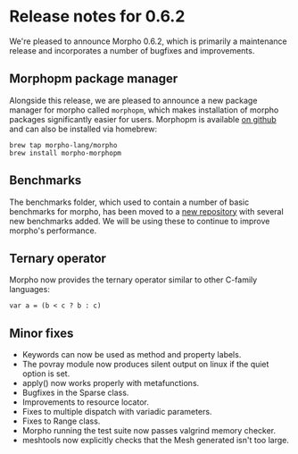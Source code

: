 # Release notes for 0.6.2

We're pleased to announce Morpho 0.6.2, which is primarily a maintenance release and incorporates a number of bugfixes and improvements.

## Morphopm package manager

Alongside this release, we are pleased to announce a new package manager for morpho called `morphopm`, which makes installation of morpho packages significantly easier for users. Morphopm is available [on github](https://github.com/Morpho-lang/morpho-morphopm) and can also be installed via homebrew:

    brew tap morpho-lang/morpho
    brew install morpho-morphopm

## Benchmarks

The benchmarks folder, which used to contain a number of basic benchmarks for morpho, has been moved to a [new repository](https://github.com/Morpho-lang/morpho-benchmark) with several new benchmarks added. We will be using these to continue to improve morpho's performance.

## Ternary operator

Morpho now provides the ternary operator similar to other C-family languages:

    var a = (b < c ? b : c)

## Minor fixes

* Keywords can now be used as method and property labels.
* The povray module now produces silent output on linux if the quiet option is set.
* apply() now works properly with metafunctions.
* Bugfixes in the Sparse class.
* Improvements to resource locator.
* Fixes to multiple dispatch with variadic parameters.
* Fixes to Range class.
* Morpho running the test suite now passes valgrind memory checker.
* meshtools now explicitly checks that the Mesh generated isn't too large.
